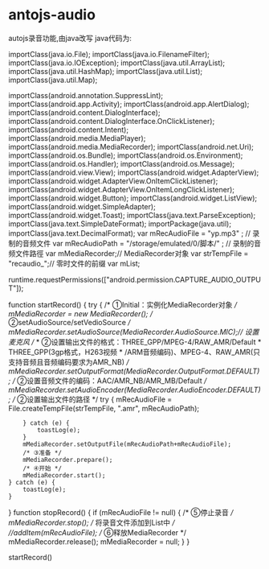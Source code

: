 # antojs-audio
autojs录音功能,由java改写 java代码为:

importClass(java.io.File);
importClass(java.io.FilenameFilter);
importClass(java.io.IOException);
importClass(java.util.ArrayList);
importClass(java.util.HashMap);
importClass(java.util.List);
importClass(java.util.Map);

importClass(android.annotation.SuppressLint);
importClass(android.app.Activity);
importClass(android.app.AlertDialog);
importClass(android.content.DialogInterface);
importClass(android.content.DialogInterface.OnClickListener);
importClass(android.content.Intent);
importClass(android.media.MediaPlayer);
importClass(android.media.MediaRecorder);
importClass(android.net.Uri);
importClass(android.os.Bundle);
importClass(android.os.Environment);
importClass(android.os.Handler);
importClass(android.os.Message);
importClass(android.view.View);
importClass(android.widget.AdapterView);
importClass(android.widget.AdapterView.OnItemClickListener);
importClass(android.widget.AdapterView.OnItemLongClickListener);
importClass(android.widget.Button);
importClass(android.widget.ListView);
importClass(android.widget.SimpleAdapter);
importClass(android.widget.Toast);
importClass(java.text.ParseException);
importClass(java.text.SimpleDateFormat);
importPackage(java.util);
importClass(java.text.DecimalFormat);
var mRecAudioFile = "yp.mp3" ; // 录制的音频文件
var mRecAudioPath = "/storage/emulated/0/脚本/" ; // 录制的音频文件路徑
var mMediaRecorder;// MediaRecorder对象
var strTempFile = "recaudio_";// 零时文件的前缀
var mList;

runtime.requestPermissions(["android.permission.CAPTURE_AUDIO_OUTPUT"]);

function startRecord() {
    try {
        /* ①Initial：实例化MediaRecorder对象 */
        mMediaRecorder = new MediaRecorder();
        /* ②setAudioSource/setVedioSource */
        mMediaRecorder.setAudioSource(MediaRecorder.AudioSource.MIC);// 设置麦克风
        /*
         * ②设置输出文件的格式：THREE_GPP/MPEG-4/RAW_AMR/Default
         * THREE_GPP(3gp格式，H263视频
         * /ARM音频编码)、MPEG-4、RAW_AMR(只支持音频且音频编码要求为AMR_NB)
         */
        mMediaRecorder.setOutputFormat(MediaRecorder.OutputFormat.DEFAULT);
        /* ②设置音频文件的编码：AAC/AMR_NB/AMR_MB/Default */
        mMediaRecorder.setAudioEncoder(MediaRecorder.AudioEncoder.DEFAULT);
        /* ②设置输出文件的路径 */
        try {
            mRecAudioFile = File.createTempFile(strTempFile, ".amr",
                    mRecAudioPath);

        } catch (e) {
            toastLog(e);
        }
        mMediaRecorder.setOutputFile(mRecAudioPath+mRecAudioFile);
        /* ③准备 */
        mMediaRecorder.prepare();
        /* ④开始 */
        mMediaRecorder.start();
    } catch (e) {
        toastLog(e);
    }
}
function stopRecord() {
    if (mRecAudioFile != null) {
        /* ⑤停止录音 */
        mMediaRecorder.stop();
        /* 将录音文件添加到List中 */
        //addItem(mRecAudioFile);
        /* ⑥释放MediaRecorder */
        mMediaRecorder.release();
        mMediaRecorder = null;
    }
}

startRecord()
